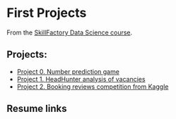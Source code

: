 # First Projects

From the [SkillFactory Data Science course](https://skillfactory.ru/data-science).

 ## Projects:

* [Project 0. Number prediction game](https://github.com/DSminer/SFDS_hometasks/tree/main/Project_0)
* [Project 1. HeadHunter analysis of vacancies](https://github.com/DSminer/SFDS_hometasks/tree/main/Project_1)
* [Project 2. Booking reviews competition from Kaggle](https://github.com/DSminer/SFDS_hometasks/tree/main/Project_2)

## Resume links
